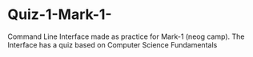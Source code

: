 # Quiz-1-Mark-1-
Command Line Interface made as practice for Mark-1 (neog camp).
The Interface has a quiz based on Computer Science Fundamentals
